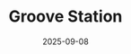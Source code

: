 ---
layout: default 
category: events 
alt: image-alt 
title: Groove Station 
date: 2025-09-08
event_date: 2025-09-25
img: Destan.jpg 
project-date: 25th September 2025 
description: "Live Turkish Folk with Destan Dönemi.
Destan Dönemi is a Turkish folk duo featuring the vocalist and flautist Büşra Algeç, alongside fingerstyle guitarist Evan Graham. Their music blends the timeless sounds of Turkish folk with modern acoustic elements, creating a unique and emotive experience, building a bridge between Eastern and Western musical traditions.
Destan Dönemi invites listeners on a journey of musical discovery, offering a fresh and dynamic perspective on the rich tapestry of Turkish folk music.
All welcome, free entry though donations to the musicians involved is much appreciated and essential to keep our live going.
Hope to see you there. "
---
